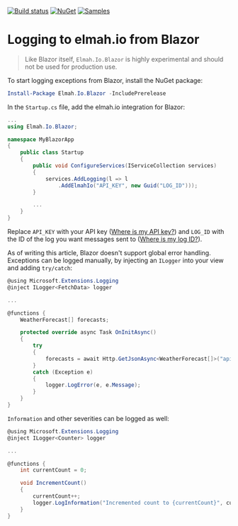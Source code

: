 [![Build status](https://ci.appveyor.com/api/projects/status/70hjy8k0twlgjqqg?svg=true)](https://ci.appveyor.com/project/ThomasArdal/elmah-io-blazor)
[![NuGet](https://img.shields.io/nuget/v/Elmah.Io.Blazor.svg)](https://www.nuget.org/packages/Elmah.Io.Blazor)
[![Samples](https://img.shields.io/badge/samples-1-brightgreen.svg)](https://github.com/elmahio/Elmah.Io.Blazor/tree/master/sample)

# Logging to elmah.io from Blazor

> Like Blazor itself, `Elmah.Io.Blazor` is highly experimental and should not be used for production use.

To start logging exceptions from Blazor, install the NuGet package:

```powershell
Install-Package Elmah.Io.Blazor -IncludePrerelease
```

In the `Startup.cs` file, add the elmah.io integration for Blazor:

```csharp
...
using Elmah.Io.Blazor;

namespace MyBlazorApp
{
    public class Startup
    {
        public void ConfigureServices(IServiceCollection services)
        {
            services.AddLogging(l => l
                .AddElmahIo("API_KEY", new Guid("LOG_ID")));
        }

        ...
    }
}
```

Replace `API_KEY` with your API key ([Where is my API key?](https://docs.elmah.io/where-is-my-api-key/)) and `LOG_ID` with the ID of the log you want messages sent to ([Where is my log ID?](https://docs.elmah.io/where-is-my-log-id/)).

As of writing this article, Blazor doesn't support global error handling. Exceptions can be logged manually, by injecting an `ILogger` into your view and adding `try/catch`:

```csharp
@using Microsoft.Extensions.Logging
@inject ILogger<FetchData> logger

...

@functions {
    WeatherForecast[] forecasts;

    protected override async Task OnInitAsync()
    {
        try
        {
            forecasts = await Http.GetJsonAsync<WeatherForecast[]>("api/SampleData/WeatherForecasts-nonexisting");
        }
        catch (Exception e)
        {
            logger.LogError(e, e.Message);
        }
    }
}
```

`Information` and other severities can be logged as well:

```csharp
@using Microsoft.Extensions.Logging
@inject ILogger<Counter> logger

...

@functions {
    int currentCount = 0;

    void IncrementCount()
    {
        currentCount++;
        logger.LogInformation("Incremented count to {currentCount}", currentCount);
    }
}
```